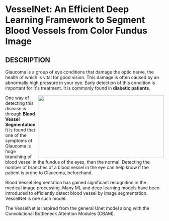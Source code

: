 # VesselNet:  An Efficient Deep Learning Framework to Segment Blood Vessels from Color Fundus Image

## DESCRIPTION

Glaucoma is a group of eye conditions that damage the optic nerve, the health of which is vital for good vision. This damage is often caused by an abnormally high pressure in your eye. Early detection of this condition is important for it's treatment. It is commonly found in **diabetic patients**. 

<img src="https://www.womenfitness.net/img2016/artimg/march/Stages.jpg" width="400" height="200" align="right">

One way of detecting this disease is through **Blood Vessel Segmentation**. It is found that one of the symptoms of Glaucoma is huge branching of blood vessel in the fundus of the eyes, than the normal. Detecting the number of branches of a blood vessel in the eye can help know if the patient is prone to Glaucoma, beforehand.


Blood Vessel Segmentation has gained significant recognition in the medical image processing. Many ML and deep learning models have been introduced to efficiently detect blood vessel by image segmentation. VesselNet is one such model.


The VesselNet is inspired from the general Unet model along with the Convolutional Bottleneck Attention Modules (CBAM). 
